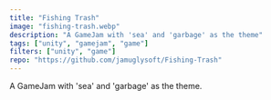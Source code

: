 ```yaml
---
title: "Fishing Trash"
image: "fishing-trash.webp"
description: "A GameJam with 'sea' and 'garbage' as the theme"
tags: ["unity", "gamejam", "game"]
filters: ["unity", "game"]
repo: "https://github.com/jamuglysoft/Fishing-Trash"
---
```

A GameJam with 'sea' and 'garbage' as the theme.
